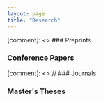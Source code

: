 ```yaml
---
layout: page
title: "Research"
---
```


[comment]: <> ### Preprints


### Conference Papers



[comment]: <> // ### Journals


### Master's Theses